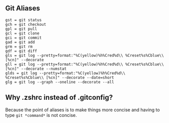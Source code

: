 ## Git Aliases
```
gst = git status
gch = git checkout
gpl = git pull
gcl = git clone
gci = git commit
gad = git add
grm = git rm
gdf = git diff
gls = git log --pretty=format:"%C(yellow)%h%Cred%d\\ %Creset%s%Cblue\\ [%cn]" --decorate
gll = git log --pretty=format:"%C(yellow)%h%Cred%d\\ %Creset%s%Cblue\\ [%cn]" --decorate --numstat
glds = git log --pretty=format:"%C(yellow)%h%Cred%d\\ %Creset%s%Cblue\\ [%cn]" --decorate --date=short
glg = git log --graph --oneline --decorate --all
```

## Why .zshrc instead of .gitconfig?

Because the point of aliases is to make things more concise and having to type `git *command*` is not concise.
